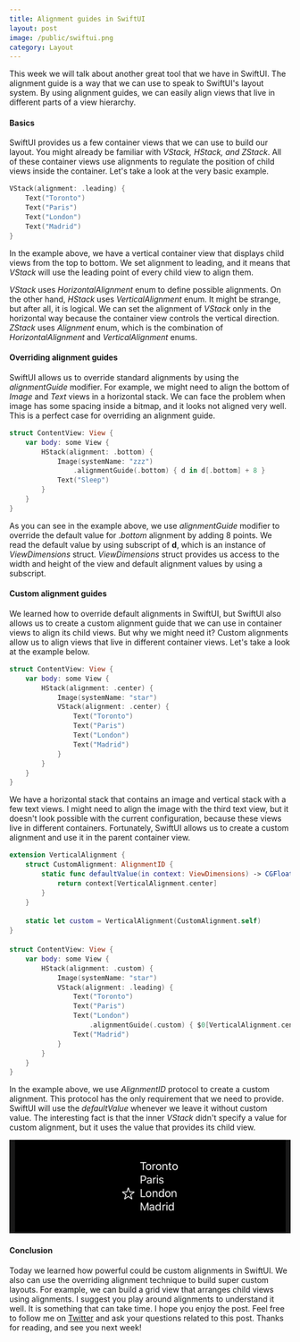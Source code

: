 ```yaml
---
title: Alignment guides in SwiftUI
layout: post
image: /public/swiftui.png
category: Layout
---
```


This week we will talk about another great tool that we have in SwiftUI. The alignment guide is a way that we can use to speak to SwiftUI's layout system. By using alignment guides, we can easily align views that live in different parts of a view hierarchy.

#### Basics
SwiftUI provides us a few container views that we can use to build our layout. You might already be familiar with *VStack, HStack, and ZStack*. All of these container views use alignments to regulate the position of child views inside the container. Let's take a look at the very basic example.

```swift
VStack(alignment: .leading) {
    Text("Toronto")
    Text("Paris")
    Text("London")
    Text("Madrid")
}
```

In the example above, we have a vertical container view that displays child views from the top to bottom. We set alignment to leading, and it means that *VStack* will use the leading point of every child view to align them. 

*VStack* uses *HorizontalAlignment* enum to define possible alignments. On the other hand, *HStack* uses *VerticalAlignment* enum. It might be strange, but after all, it is logical. We can set the alignment of *VStack* only in the horizontal way because the container view controls the vertical direction.
*ZStack* uses *Alignment* enum, which is the combination of *HorizontalAlignment* and *VerticalAlignment* enums.

#### Overriding alignment guides
SwiftUI allows us to override standard alignments by using the *alignmentGuide* modifier. For example, we might need to align the bottom of *Image* and *Text* views in a horizontal stack. We can face the problem when image has some spacing inside a bitmap, and it looks not aligned very well. This is a perfect case for overriding an alignment guide.

```swift
struct ContentView: View {
    var body: some View {
        HStack(alignment: .bottom) {
            Image(systemName: "zzz")
                .alignmentGuide(.bottom) { d in d[.bottom] + 8 }
            Text("Sleep")
        }
    }
}
```

As you can see in the example above, we use *alignmentGuide* modifier to override the default value for .*bottom* alignment by adding 8 points. We read the default value by using subscript of **d**, which is an instance of *ViewDimensions* struct. *ViewDimensions* struct provides us access to the width and height of the view and default alignment values by using a subscript.

#### Custom alignment guides
We learned how to override default alignments in SwiftUI, but SwiftUI also allows us to create a custom alignment guide that we can use in container views to align its child views. But why we might need it? Custom alignments allow us to align views that live in different container views. Let's take a look at the example below.

```swift
struct ContentView: View {
    var body: some View {
        HStack(alignment: .center) {
            Image(systemName: "star")
            VStack(alignment: .center) {
                Text("Toronto")
                Text("Paris")
                Text("London")
                Text("Madrid")
            }
        }
    }
}
```

We have a horizontal stack that contains an image and vertical stack with a few text views. I might need to align the image with the third text view, but it doesn't look possible with the current configuration, because these views live in different containers. Fortunately, SwiftUI allows us to create a custom alignment and use it in the parent container view.

```swift
extension VerticalAlignment {
    struct CustomAlignment: AlignmentID {
        static func defaultValue(in context: ViewDimensions) -> CGFloat {
            return context[VerticalAlignment.center]
        }
    }

    static let custom = VerticalAlignment(CustomAlignment.self)
}

struct ContentView: View {
    var body: some View {
        HStack(alignment: .custom) {
            Image(systemName: "star")
            VStack(alignment: .leading) {
                Text("Toronto")
                Text("Paris")
                Text("London")
                    .alignmentGuide(.custom) { $0[VerticalAlignment.center] }
                Text("Madrid")
            }
        }
    }
}
```

In the example above, we use *AlignmentID* protocol to create a custom alignment. This protocol has the only requirement that we need to provide. SwiftUI will use the *defaultValue* whenever we leave it without custom value. The interesting fact is that the inner *VStack* didn't specify a value for custom alignment, but it uses the value that provides its child view.

![align](/public/align.png)

#### Conclusion
Today we learned how powerful could be custom alignments in SwiftUI. We also can use the overriding alignment technique to build super custom layouts. For example, we can build a grid view that arranges child views using alignments. I suggest you play around alignments to understand it well. It is something that can take time. I hope you enjoy the post. Feel free to follow me on [Twitter](https://twitter.com/mecid) and ask your questions related to this post. Thanks for reading, and see you next week!